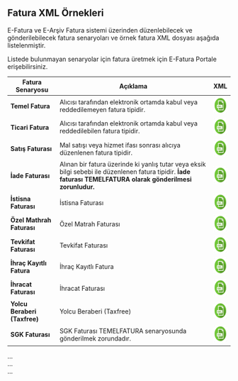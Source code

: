 ## Fatura XML Örnekleri
E-Fatura ve E-Arşiv Fatura sistemi üzerinden düzenlebilecek ve gönderilebilecek fatura senaryoları ve örnek fatura XML dosyası aşağıda listelenmiştir.

<aside class="notice">Listede bulunmayan senaryolar için fatura üretmek için  E-Fatura Portale erişebilirsiniz.</aside>


Fatura Senaryosu | Açıklama         | XML  
--------- | ----------- | -----------
**Temel Fatura** | Alıcısı tarafından elektronik ortamda kabul veya reddedilemeyen fatura tipidir. | <a href="/resource/xml/temel_fatura_ornek.xml" target="_blank"><img src="/images/xml-icon.png" height="40" width="35"/></a>
**Ticari Fatura** | Alıcısı tarafından elektronik ortamda kabul veya reddedilebilen fatura tipidir. | <a href="/resource/xml/ticari_fatura_ornek.xml" target="_blank"> <img src="/images/xml-icon.png" height="40" width="35"/></a>
**Satış Faturası** | Mal satışı veya hizmet ifası sonrası alıcıya düzenlenen fatura tipidir. | <a href="/resource/xml/satis_fatura_ornek.xml" target="_blank"> <img src="/images/xml-icon.png" height="40" width="35"/></a>
**İade Faturası** | Alınan bir fatura üzerinde ki yanlış tutar veya eksik bilgi sebebi ile düzenlenen fatura tipidir. **İade faturası TEMELFATURA olarak gönderilmesi zorunludur.** | <a href="/resource/xml/iade_fatura_ornek.xml" target="_blank"> <img src="/images/xml-icon.png" height="40" width="35"/></a>
**İstisna Faturası** | İstisna Faturası | <a href="/resource/xml/istisna_fatura_ornek.xml" target="_blank"> <img src="/images/xml-icon.png" height="40" width="35"/></a>
**Özel Mathrah Faturası** | Özel Matrah Faturası | <a href="/resource/xml/ozelmatrah_fatura_ornek.xml" target="_blank"> <img src="/images/xml-icon.png" height="40" width="35"/></a>
**Tevkifat Faturası** |Tevkifat Faturası | <a href="/resource/xml/tevkifat_fatura_ornek.xml" target="_blank"> <img src="/images/xml-icon.png" height="40" width="35"/></a>
**İhraç Kayıtlı Fatura** |İhraç Kayıtlı Fatura | <a href="/resource/xml/ihrackayitli_fatura_ornek.xml" target="_blank"> <img src="/images/xml-icon.png" height="40" width="35"/></a>
**İhracat Faturası** |İhracat Faturası | <a href="/resource/xml/ihracat_fatura_ornek.xml" target="_blank"> <img src="/images/xml-icon.png" height="40" width="35"/></a>
**Yolcu Beraberi (Taxfree)** |Yolcu Beraberi (Taxfree) | <a href="/resource/xml/taxfree_fatura_ornek.xml" target="_blank"> <img src="/images/xml-icon.png" height="40" width="35"/></a>
**SGK Faturası** |SGK Faturası TEMELFATURA senaryosunda gönderilmek zorundadır.| <a href="/resource/xml/sgk_fatura_ornek.xml" target="_blank"> <img src="/images/xml-icon.png" height="40" width="35"/></a>

<aside class="notice">...</aside>

<aside class="success">...</aside>

<aside class="warning">...</aside>
